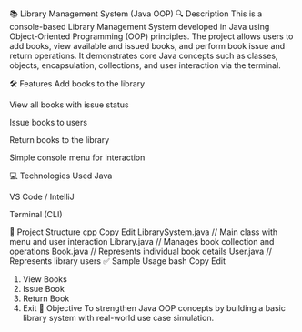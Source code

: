 📚 Library Management System (Java OOP)
🔍 Description
This is a console-based Library Management System developed in Java using Object-Oriented Programming (OOP) principles. The project allows users to add books, view available and issued books, and perform book issue and return operations. It demonstrates core Java concepts such as classes, objects, encapsulation, collections, and user interaction via the terminal.

🛠️ Features
Add books to the library

View all books with issue status

Issue books to users

Return books to the library

Simple console menu for interaction

💻 Technologies Used
Java

VS Code / IntelliJ

Terminal (CLI)

📂 Project Structure
cpp
Copy
Edit
LibrarySystem.java       // Main class with menu and user interaction
Library.java             // Manages book collection and operations
Book.java                // Represents individual book details
User.java                // Represents library users
✅ Sample Usage
bash
Copy
Edit
1. View Books
2. Issue Book
3. Return Book
4. Exit
📌 Objective
To strengthen Java OOP concepts by building a basic library system with real-world use case simulation.
